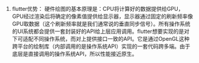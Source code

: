 1. flutter优势：
硬件绘图的基本原理是：CPU将计算好的数据提供给GPU，GPU经过渲染后将确定的像素值提供给显示器，显示器通过固定的刷新频率像GPU取数据（这个刷新频率就是我们通常说的垂直同步信号）。所有操作系统的UI系统都会提供一套封装好的API给上层应用调用。flutter想要实现的是对下可适配不同操作系统，而对上提供接口一致的API。它是通过OpenGL这种跨平台的绘制库（内部调用的是操作系统API）实现的一套代码跨多端。由于底层是直接调用的操作系统API，所以性能接近原生。
